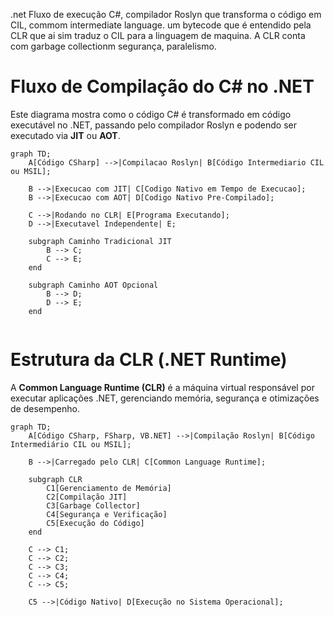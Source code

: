 .net 
Fluxo de execução
C#, compilador Roslyn que transforma o código em CIL, commom intermediate language. um bytecode que é entendido pela CLR que ai sim traduz o CIL para a linguagem de maquina. A CLR conta com garbage collectionm segurança, paralelismo.
# Fluxo de Compilação do C# no .NET

Este diagrama mostra como o código C# é transformado em código executável no .NET, passando pelo compilador Roslyn e podendo ser executado via **JIT** ou **AOT**.



```mermaid
graph TD;
    A[Código CSharp] -->|Compilacao Roslyn| B[Código Intermediario CIL ou MSIL];
    
    B -->|Execucao com JIT| C[Codigo Nativo em Tempo de Execucao];
    B -->|Execucao com AOT| D[Codigo Nativo Pre-Compilado];
    
    C -->|Rodando no CLR| E[Programa Executando];
    D -->|Executavel Independente| E;
    
    subgraph Caminho Tradicional JIT
        B --> C;
        C --> E;
    end
    
    subgraph Caminho AOT Opcional
        B --> D;
        D --> E;
    end


```

# Estrutura da CLR (.NET Runtime)

A **Common Language Runtime (CLR)** é a máquina virtual responsável por executar aplicações .NET, gerenciando memória, segurança e otimizações de desempenho.

```mermaid
graph TD;
    A[Código CSharp, FSharp, VB.NET] -->|Compilação Roslyn| B[Código Intermediário CIL ou MSIL];
    
    B -->|Carregado pelo CLR| C[Common Language Runtime];
    
    subgraph CLR
        C1[Gerenciamento de Memória] 
        C2[Compilação JIT] 
        C3[Garbage Collector] 
        C4[Segurança e Verificação] 
        C5[Execução do Código]
    end
    
    C --> C1;
    C --> C2;
    C --> C3;
    C --> C4;
    C --> C5;
    
    C5 -->|Código Nativo| D[Execução no Sistema Operacional];

